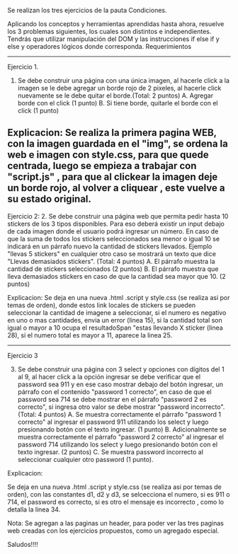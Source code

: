 Se realizan los tres ejercicios de la pauta Condiciones.

Aplicando los conceptos y herramientas aprendidas hasta ahora, resuelve los 3 problemas
siguientes, los cuales son distintos e independientes. Tendrás que utilizar manipulación del
DOM y las instrucciones if else if y else y operadores lógicos donde corresponda.
Requerimientos

---------------------------------------------------------------------------------
Ejercicio 1.
1. Se debe construir una página con una única imagen, al hacerle click a la imagen se
le debe agregar un borde rojo de 2 pixeles, al hacerle click nuevamente se le debe
quitar el borde.(Total: 2 puntos)
A. Agregar borde con el click (1 punto) 
B. Si tiene borde, quitarle el borde con el click (1 punto)

Explicacion:
Se realiza la primera pagina WEB, con la imagen guardada en el "img", se ordena la web e imagen  con style.css, para que quede centrada, luego se empieza a trabajar con  "script.js" , para  que al clickear la imagen deje un borde rojo, al volver a cliquear , este vuelve a su estado original. 
-------------------------------------------------------------------------------


Ejercicio 2:
2. Se debe construir una página web que permita pedir hasta 10 stickers de los 3 tipos
disponibles. Para eso deberá existir un input debajo de cada imagen donde el
usuario podrá ingresar un número. En caso de que la suma de todos los stickers
seleccionados sea menor o igual 10 se indicará en un párrafo nuevo la cantidad de
stickers llevados. Ejemplo "llevas 5 stickers" en cualquier otro caso se mostrará un
texto que dice "Llevas demasiados stickers". (Total: 4 puntos)
A. El párrafo muestra la cantidad de stickers seleccionados (2 puntos)
B. El párrafo muestra que lleva demasiados stickers en caso de que la cantidad
sea mayor que 10. (2 puntos)

Explicacion:
Se deja en una nueva .html .script y style.css (se realiza asi por temas de orden),  donde  estos link locales de stickers se pueden seleccionar la cantidad de  imagene a seleccionar,  si el numero es negativo en uno o  mas  cantidades, envia un error (linea 15), si la cantidad total son igual o mayor  a 10  ocupa el resultadoSpan "estas llevando X sticker (linea 28), si el numero total es mayor a 11, aparece la linea 25.

--------------------------------------------------------------------------------

Ejercicio 3

3. Se debe construir una página con 3 select y opciones con dígitos del 1 al 9, al hacer
click a la opción ingresar se debe verificar que el password sea 911 y en ese caso
mostrar debajo del botón ingresar, un párrafo con el contenido "password 1
correcto", en caso de que el password sea 714 se debe mostrar en el párrafo
"password 2 es correcto", si ingresa otro valor se debe mostrar "password
incorrecto". (Total: 4 puntos)
A. Se muestra correctamente el párrafo "password 1 correcto" al ingresar el
password 911 utilizando los select y luego presionando botón con el texto
ingresar. (1 punto)
B. Adicionalmente se muestra correctamente el párrafo "password 2 correcto" al
ingresar el password 714 utilizando los select y luego presionando botón con el
texto ingresar. (2 puntos)
C. Se muestra password incorrecto al seleccionar cualquier otro password (1
punto).

Explicacion:

Se deja en una nueva .html .script y style.css (se realiza asi por temas de orden), con las constantes d1, d2 y d3, se selcecciona el numero,  si es 911 o 714, el password es correcto, si es otro el mensaje es incorrecto , como lo detalla la linea 34.

Nota:
Se agregan  a las paginas un header, para poder ver las tres paginas web creadas con los ejercicios propuestos, como un agregado especial.

Saludos!!!!